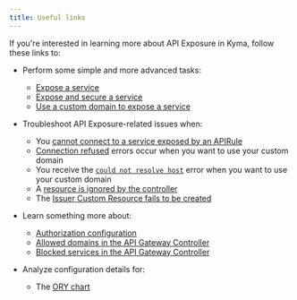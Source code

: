 ```yaml
---
title: Useful links
---
```


If you're interested in learning more about API Exposure in Kyma, follow these links to:

- Perform some simple and more advanced tasks:
  - [Expose a service](../../../03-tutorials/00-api-exposure/apix-01-expose-service-apigateway.md)
  - [Expose and secure a service](../../../03-tutorials/00-api-exposure/apix-02-expose-and-secure-service.md)
  - [Use a custom domain to expose a service](../../../03-tutorials/00-api-exposure/apix-03-own-domain.md)

- Troubleshoot API Exposure-related issues when:

  - You [cannot connect to a service exposed by an APIRule](../../../04-operation-guides/troubleshooting/apix-01-apigateway-connect-api-rule.md)
  - [Connection refused](../../../04-operation-guides/troubleshooting/apix-02-dns-mgt-connection-refused.md) errors occur when you want to use your custom domain
  - You receive the [`could not resolve host`](../../../04-operation-guides/troubleshooting/apix-03-dns-mgt-could-not-resolve-host.md) error when you want to use your custom domain
  - A [resource is ignored by the controller](../../../04-operation-guides/troubleshooting/apix-04-dns-mgt-resource-ignored.md)
  - The [Issuer Custom Resource fails to be created](../../../04-operation-guides/troubleshooting/apix-05-cert-mgt-issuer-not-created.md)

- Learn something more about:

  - [Authorization configuration](../../../05-technical-reference/apix-01-config-authorizations-apigateway.md)
  - [Allowed domains in the API Gateway Controller](../../../05-technical-reference/apix-02-whitelisted-domains.md)
  - [Blocked services in the API Gateway Controller](../../../05-technical-reference/apix-03-blacklisted-services.md)

- Analyze configuration details for:

  - The [ORY chart](../../../05-technical-reference/00-configuration-parameters/apix-02-ory-chart.md)
